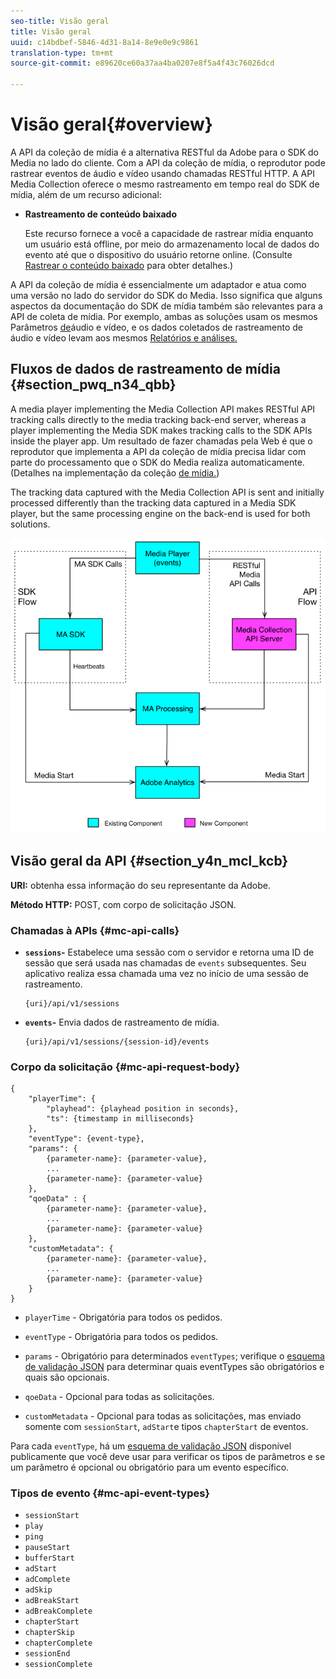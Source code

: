 ```yaml
---
seo-title: Visão geral
title: Visão geral
uuid: c14bdbef-5846-4d31-8a14-8e9e0e9c9861
translation-type: tm+mt
source-git-commit: e89620ce60a37aa4ba0207e8f5a4f43c76026dcd

---
```



# Visão geral{#overview}

A API da coleção de mídia é a alternativa RESTful da Adobe para o SDK do Media no lado do cliente. Com a API da coleção de mídia, o reprodutor pode rastrear eventos de áudio e vídeo usando chamadas RESTful HTTP. A API Media Collection oferece o mesmo rastreamento em tempo real do SDK de mídia, além de um recurso adicional:

* **Rastreamento de conteúdo baixado**

   Este recurso fornece a você a capacidade de rastrear mídia enquanto um usuário está offline, por meio do armazenamento local de dados do evento até que o dispositivo do usuário retorne online. (Consulte [Rastrear o conteúdo baixado](track-downloaded-content.md) para obter detalhes.)

A API da coleção de mídia é essencialmente um adaptador e atua como uma versão no lado do servidor do SDK do Media. Isso significa que alguns aspectos da documentação do SDK de mídia também são relevantes para a API de coleta de mídia. Por exemplo, ambas as soluções usam os mesmos Parâmetros [de](/help/metrics-and-metadata/audio-video-parameters.md)áudio e vídeo, e os dados coletados de rastreamento de áudio e vídeo levam aos mesmos [Relatórios e análises.](/help/media-reports/media-reports-enable.md)

## Fluxos de dados de rastreamento de mídia {#section_pwq_n34_qbb}

A media player implementing the Media Collection API makes RESTful API tracking calls directly to the media tracking back-end server, whereas a player implementing the Media SDK makes tracking calls to the SDK APIs inside the player app. Um resultado de fazer chamadas pela Web é que o reprodutor que implementa a API da coleção de mídia precisa lidar com parte do processamento que o SDK do Media realiza automaticamente. (Detalhes na implementação da coleção [de mídia.](mc-api-impl/mc-api-quick-start.md))

The tracking data captured with the Media Collection API is sent and initially processed differently than the tracking data captured in a Media SDK player, but the same processing engine on the back-end is used for both solutions.

![](assets/col_api_overview_simple.png)

## Visão geral da API {#section_y4n_mcl_kcb}

**URI:** obtenha essa informação do seu representante da Adobe.

**Método HTTP:** POST, com corpo de solicitação JSON.

### Chamadas à APIs {#mc-api-calls}

* **`sessions`-** Estabelece uma sessão com o servidor e retorna uma ID de sessão que será usada nas chamadas de `events` subsequentes. Seu aplicativo realiza essa chamada uma vez no início de uma sessão de rastreamento.

   ```
   {uri}/api/v1/sessions
   ```

* **`events`-** Envia dados de rastreamento de mídia.

   ```
   {uri}/api/v1/sessions/{session-id}/events
   ```

### Corpo da solicitação {#mc-api-request-body}

```
{ 
    "playerTime": { 
        "playhead": {playhead position in seconds}, 
        "ts": {timestamp in milliseconds} 
    }, 
    "eventType": {event-type}, 
    "params": { 
        {parameter-name}: {parameter-value}, 
        ... 
        {parameter-name}: {parameter-value} 
    }, 
    "qoeData" : { 
        {parameter-name}: {parameter-value}, 
        ... 
        {parameter-name}: {parameter-value} 
    }, 
    "customMetadata": { 
        {parameter-name}: {parameter-value}, 
        ... 
        {parameter-name}: {parameter-value} 
    } 
} 
```

* `playerTime` - Obrigatória para todos os pedidos.
* `eventType` - Obrigatória para todos os pedidos.
* `params` - Obrigatório para determinados `eventTypes`; verifique o [esquema de validação JSON](mc-api-ref/mc-api-json-validation.md) para determinar quais eventTypes são obrigatórios e quais são opcionais.

* `qoeData` - Opcional para todas as solicitações.
* `customMetadata` - Opcional para todas as solicitações, mas enviado somente com `sessionStart`, `adStart`e tipos `chapterStart` de eventos.

Para cada `eventType`, há um [esquema de validação JSON](mc-api-ref/mc-api-json-validation.md) disponível publicamente que você deve usar para verificar os tipos de parâmetros e se um parâmetro é opcional ou obrigatório para um evento específico.

### Tipos de evento {#mc-api-event-types}

* `sessionStart`
* `play`
* `ping`
* `pauseStart`
* `bufferStart`
* `adStart`
* `adComplete`
* `adSkip`
* `adBreakStart`
* `adBreakComplete`
* `chapterStart`
* `chapterSkip`
* `chapterComplete`
* `sessionEnd`
* `sessionComplete`

